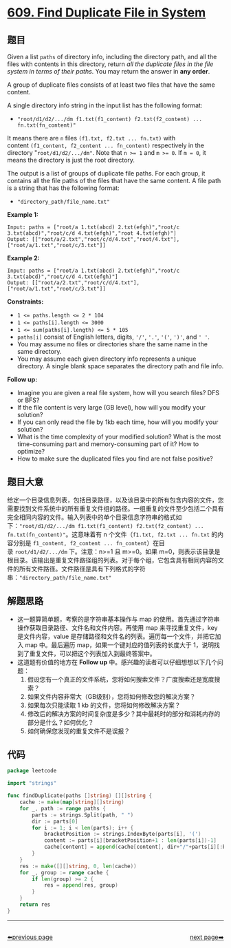 # [609. Find Duplicate File in System](https://leetcode.com/problems/find-duplicate-file-in-system/)


## 题目

Given a list `paths` of directory info, including the directory path, and all the files with contents in this directory, return *all the duplicate files in the file system in terms of their paths*. You may return the answer in **any order**.

A group of duplicate files consists of at least two files that have the same content.

A single directory info string in the input list has the following format:

- `"root/d1/d2/.../dm f1.txt(f1_content) f2.txt(f2_content) ... fn.txt(fn_content)"`

It means there are `n` files `(f1.txt, f2.txt ... fn.txt)` with content `(f1_content, f2_content ... fn_content)` respectively in the directory "`root/d1/d2/.../dm"`. Note that `n >= 1` and `m >= 0`. If `m = 0`, it means the directory is just the root directory.

The output is a list of groups of duplicate file paths. For each group, it contains all the file paths of the files that have the same content. A file path is a string that has the following format:

- `"directory_path/file_name.txt"`

**Example 1:**

```
Input: paths = ["root/a 1.txt(abcd) 2.txt(efgh)","root/c 3.txt(abcd)","root/c/d 4.txt(efgh)","root 4.txt(efgh)"]
Output: [["root/a/2.txt","root/c/d/4.txt","root/4.txt"],["root/a/1.txt","root/c/3.txt"]]

```

**Example 2:**

```
Input: paths = ["root/a 1.txt(abcd) 2.txt(efgh)","root/c 3.txt(abcd)","root/c/d 4.txt(efgh)"]
Output: [["root/a/2.txt","root/c/d/4.txt"],["root/a/1.txt","root/c/3.txt"]]

```

**Constraints:**

- `1 <= paths.length <= 2 * 104`
- `1 <= paths[i].length <= 3000`
- `1 <= sum(paths[i].length) <= 5 * 105`
- `paths[i]` consist of English letters, digits, `'/'`, `'.'`, `'('`, `')'`, and `' '`.
- You may assume no files or directories share the same name in the same directory.
- You may assume each given directory info represents a unique directory. A single blank space separates the directory path and file info.

**Follow up:**

- Imagine you are given a real file system, how will you search files? DFS or BFS?
- If the file content is very large (GB level), how will you modify your solution?
- If you can only read the file by 1kb each time, how will you modify your solution?
- What is the time complexity of your modified solution? What is the most time-consuming part and memory-consuming part of it? How to optimize?
- How to make sure the duplicated files you find are not false positive?

## 题目大意

给定一个目录信息列表，包括目录路径，以及该目录中的所有包含内容的文件，您需要找到文件系统中的所有重复文件组的路径。一组重复的文件至少包括二个具有完全相同内容的文件。输入列表中的单个目录信息字符串的格式如下：`"root/d1/d2/.../dm f1.txt(f1_content) f2.txt(f2_content) ... fn.txt(fn_content)"`。这意味着有 n 个文件（`f1.txt, f2.txt ... fn.txt` 的内容分别是 `f1_content, f2_content ... fn_content`）在目录 `root/d1/d2/.../dm` 下。注意：n>=1 且 m>=0。如果 m=0，则表示该目录是根目录。该输出是重复文件路径组的列表。对于每个组，它包含具有相同内容的文件的所有文件路径。文件路径是具有下列格式的字符串：`"directory_path/file_name.txt"`

## 解题思路

- 这一题算简单题，考察的是字符串基本操作与 map 的使用。首先通过字符串操作获取目录路径、文件名和文件内容。再使用 map 来寻找重复文件，key 是文件内容，value 是存储路径和文件名的列表。遍历每一个文件，并把它加入 map 中。最后遍历 map，如果一个键对应的值列表的长度大于 1，说明找到了重复文件，可以把这个列表加入到最终答案中。
- 这道题有价值的地方在 **Follow up** 中。感兴趣的读者可以仔细想想以下几个问题：
    1. 假设您有一个真正的文件系统，您将如何搜索文件？广度搜索还是宽度搜索？
    2. 如果文件内容非常大（GB级别），您将如何修改您的解决方案？
    3. 如果每次只能读取 1 kb 的文件，您将如何修改解决方案？
    4. 修改后的解决方案的时间复杂度是多少？其中最耗时的部分和消耗内存的部分是什么？如何优化？
    5. 如何确保您发现的重复文件不是误报？

## 代码

```go
package leetcode

import "strings"

func findDuplicate(paths []string) [][]string {
	cache := make(map[string][]string)
	for _, path := range paths {
		parts := strings.Split(path, " ")
		dir := parts[0]
		for i := 1; i < len(parts); i++ {
			bracketPosition := strings.IndexByte(parts[i], '(')
			content := parts[i][bracketPosition+1 : len(parts[i])-1]
			cache[content] = append(cache[content], dir+"/"+parts[i][:bracketPosition])
		}
	}
	res := make([][]string, 0, len(cache))
	for _, group := range cache {
		if len(group) >= 2 {
			res = append(res, group)
		}
	}
	return res
}
```



----------------------------------------------
<div style="display: flex;justify-content: space-between;align-items: center;">
<p><a href="https://books.halfrost.com/leetcode/ChapterFour/0600~0699/0605.Can-Place-Flowers/">⬅️previous page</a></p>
<p><a href="https://books.halfrost.com/leetcode/ChapterFour/0600~0699/0611.Valid-Triangle-Number/">next page➡️</a></p>
</div>
